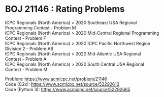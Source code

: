 # BOJ 21146 : Rating Problems  
ICPC Regionals (North America) > 2020 Southeast USA Regional Programming Contest - Problem M  
ICPC Regionals (North America) > 2020 Mid-Central Regional Programming Contest - Problem F  
ICPC Regionals (North America) > 2020 ICPC Pacific Northwest Region Division 2 - Problem AB  
ICPC Regionals (North America) > 2020 Mid-Atlantic USA Regional Contest - Problem A  
ICPC Regionals (North America) > 2020 South Central USA Regional Contest - Problem M  
  
Problem: https://www.acmicpc.net/problem/21146  
Code (C2x): https://www.acmicpc.net/source/52292613  
Code (Python 3): https://www.acmicpc.net/source/52292665  
